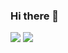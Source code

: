 ### Hi there 👋

![](https://visitor-badge.laobi.icu/badge?page_id=4ndymcfly.4ndymcfly)
![](https://visitor-badge.laobi.icu/badge?page_id=CharalambosIoannou.CharalambosIoannou)
<!--
**4ndymcfly/4ndymcfly** is a ✨ _special_ ✨ repository because its `README.md` (this file) appears on your GitHub profile.

Here are some ideas to get you started:

- 🔭 I’m currently working on ...
- 🌱 I’m currently learning ...
- 👯 I’m looking to collaborate on ...
- 🤔 I’m looking for help with ...
- 💬 Ask me about ...
- 📫 How to reach me: ...
- 😄 Pronouns: ...
- ⚡ Fun fact: ...
-->
